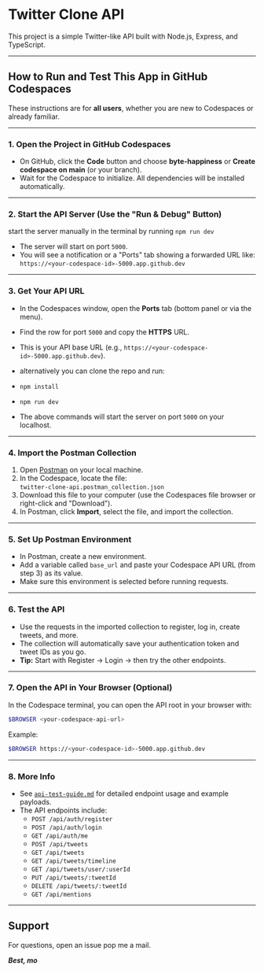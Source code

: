 # Twitter Clone API

This project is a simple Twitter-like API built with Node.js, Express, and TypeScript.

---

## How to Run and Test This App in GitHub Codespaces

These instructions are for **all users**, whether you are new to Codespaces or already familiar.

---

### 1. Open the Project in GitHub Codespaces

- On GitHub, click the **Code** button and choose **byte-happiness** or **Create codespace on main** (or your branch).
- Wait for the Codespace to initialize. All dependencies will be installed automatically.

---

### 2. Start the API Server (Use the "Run & Debug" Button)

start the server manually in the terminal by running `npm run dev`

- The server will start on port `5000`.
- You will see a notification or a "Ports" tab showing a forwarded URL like:  
  `https://<your-codespace-id>-5000.app.github.dev`

---

### 3. Get Your API URL

- In the Codespaces window, open the **Ports** tab (bottom panel or via the menu).
- Find the row for port `5000` and copy the **HTTPS** URL.
- This is your API base URL (e.g., `https://<your-codespace-id>-5000.app.github.dev`).

- alternatively you can clone the repo and run:
- `npm install`
- `npm run dev`
- The above commands will start the server on port `5000` on your localhost.


---

### 4. Import the Postman Collection

1. Open [Postman](https://www.postman.com/downloads/) on your local machine.
2. In the Codespace, locate the file:  
   `twitter-clone-api.postman_collection.json`
3. Download this file to your computer (use the Codespaces file browser or right-click and "Download").
4. In Postman, click **Import**, select the file, and import the collection.

---

### 5. Set Up Postman Environment

- In Postman, create a new environment.
- Add a variable called `base_url` and paste your Codespace API URL (from step 3) as its value.
- Make sure this environment is selected before running requests.

---

### 6. Test the API

- Use the requests in the imported collection to register, log in, create tweets, and more.
- The collection will automatically save your authentication token and tweet IDs as you go.
- **Tip:** Start with Register → Login → then try the other endpoints.

---

### 7. Open the API in Your Browser (Optional)

In the Codespace terminal, you can open the API root in your browser with:

```sh
$BROWSER <your-codespace-api-url>
```

Example:

```sh
$BROWSER https://<your-codespace-id>-5000.app.github.dev
```

---

### 8. More Info

- See [`api-test-guide.md`](api-test-guide.md) for detailed endpoint usage and example payloads.
- The API endpoints include:
  - `POST /api/auth/register`
  - `POST /api/auth/login`
  - `GET /api/auth/me`
  - `POST /api/tweets`
  - `GET /api/tweets`
  - `GET /api/tweets/timeline`
  - `GET /api/tweets/user/:userId`
  - `PUT /api/tweets/:tweetId`
  - `DELETE /api/tweets/:tweetId`
  - `GET /api/mentions`

---

## Support

For questions, open an issue pop me a mail. 

***Best,
  mo***

